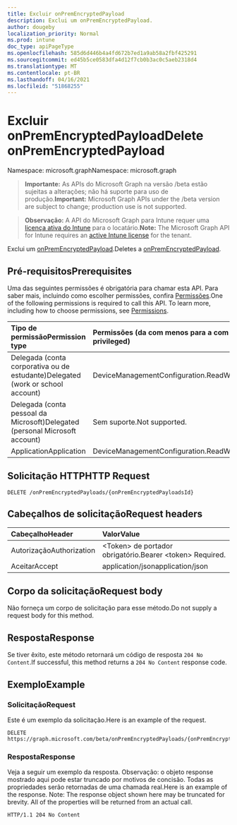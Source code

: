 ```yaml
---
title: Excluir onPremEncryptedPayload
description: Exclui um onPremEncryptedPayload.
author: dougeby
localization_priority: Normal
ms.prod: intune
doc_type: apiPageType
ms.openlocfilehash: 585d6d446b4a4fd672b7ed1a9ab58a2fbf425291
ms.sourcegitcommit: ed45b5ce0583dfa4d12f7cb0b3ac0c5aeb2318d4
ms.translationtype: MT
ms.contentlocale: pt-BR
ms.lasthandoff: 04/16/2021
ms.locfileid: "51868255"
---
```

# <a name="delete-onpremencryptedpayload"></a><span data-ttu-id="a4980-103">Excluir onPremEncryptedPayload</span><span class="sxs-lookup"><span data-stu-id="a4980-103">Delete onPremEncryptedPayload</span></span>

<span data-ttu-id="a4980-104">Namespace: microsoft.graph</span><span class="sxs-lookup"><span data-stu-id="a4980-104">Namespace: microsoft.graph</span></span>

> <span data-ttu-id="a4980-105">**Importante:** As APIs do Microsoft Graph na versão /beta estão sujeitas a alterações; não há suporte para uso de produção.</span><span class="sxs-lookup"><span data-stu-id="a4980-105">**Important:** Microsoft Graph APIs under the /beta version are subject to change; production use is not supported.</span></span>

> <span data-ttu-id="a4980-106">**Observação:** A API do Microsoft Graph para Intune requer uma [licença ativa do Intune](https://go.microsoft.com/fwlink/?linkid=839381) para o locatário.</span><span class="sxs-lookup"><span data-stu-id="a4980-106">**Note:** The Microsoft Graph API for Intune requires an [active Intune license](https://go.microsoft.com/fwlink/?linkid=839381) for the tenant.</span></span>

<span data-ttu-id="a4980-107">Exclui um [onPremEncryptedPayload](../resources/intune-raimportcerts-onpremencryptedpayload.md).</span><span class="sxs-lookup"><span data-stu-id="a4980-107">Deletes a [onPremEncryptedPayload](../resources/intune-raimportcerts-onpremencryptedpayload.md).</span></span>

## <a name="prerequisites"></a><span data-ttu-id="a4980-108">Pré-requisitos</span><span class="sxs-lookup"><span data-stu-id="a4980-108">Prerequisites</span></span>
<span data-ttu-id="a4980-p101">Uma das seguintes permissões é obrigatória para chamar esta API. Para saber mais, incluindo como escolher permissões, confira [Permissões](/graph/permissions-reference).</span><span class="sxs-lookup"><span data-stu-id="a4980-p101">One of the following permissions is required to call this API. To learn more, including how to choose permissions, see [Permissions](/graph/permissions-reference).</span></span>

|<span data-ttu-id="a4980-111">Tipo de permissão</span><span class="sxs-lookup"><span data-stu-id="a4980-111">Permission type</span></span>|<span data-ttu-id="a4980-112">Permissões (da com menos para a com mais privilégios)</span><span class="sxs-lookup"><span data-stu-id="a4980-112">Permissions (from least to most privileged)</span></span>|
|:---|:---|
|<span data-ttu-id="a4980-113">Delegada (conta corporativa ou de estudante)</span><span class="sxs-lookup"><span data-stu-id="a4980-113">Delegated (work or school account)</span></span>|<span data-ttu-id="a4980-114">DeviceManagementConfiguration.ReadWrite.All</span><span class="sxs-lookup"><span data-stu-id="a4980-114">DeviceManagementConfiguration.ReadWrite.All</span></span>|
|<span data-ttu-id="a4980-115">Delegada (conta pessoal da Microsoft)</span><span class="sxs-lookup"><span data-stu-id="a4980-115">Delegated (personal Microsoft account)</span></span>|<span data-ttu-id="a4980-116">Sem suporte.</span><span class="sxs-lookup"><span data-stu-id="a4980-116">Not supported.</span></span>|
|<span data-ttu-id="a4980-117">Application</span><span class="sxs-lookup"><span data-stu-id="a4980-117">Application</span></span>|<span data-ttu-id="a4980-118">DeviceManagementConfiguration.ReadWrite.All</span><span class="sxs-lookup"><span data-stu-id="a4980-118">DeviceManagementConfiguration.ReadWrite.All</span></span>|

## <a name="http-request"></a><span data-ttu-id="a4980-119">Solicitação HTTP</span><span class="sxs-lookup"><span data-stu-id="a4980-119">HTTP Request</span></span>
<!-- {
  "blockType": "ignored"
}
-->
``` http
DELETE /onPremEncryptedPayloads/{onPremEncryptedPayloadsId}
```

## <a name="request-headers"></a><span data-ttu-id="a4980-120">Cabeçalhos de solicitação</span><span class="sxs-lookup"><span data-stu-id="a4980-120">Request headers</span></span>
|<span data-ttu-id="a4980-121">Cabeçalho</span><span class="sxs-lookup"><span data-stu-id="a4980-121">Header</span></span>|<span data-ttu-id="a4980-122">Valor</span><span class="sxs-lookup"><span data-stu-id="a4980-122">Value</span></span>|
|:---|:---|
|<span data-ttu-id="a4980-123">Autorização</span><span class="sxs-lookup"><span data-stu-id="a4980-123">Authorization</span></span>|<span data-ttu-id="a4980-124">&lt;Token&gt; de portador obrigatório.</span><span class="sxs-lookup"><span data-stu-id="a4980-124">Bearer &lt;token&gt; Required.</span></span>|
|<span data-ttu-id="a4980-125">Aceitar</span><span class="sxs-lookup"><span data-stu-id="a4980-125">Accept</span></span>|<span data-ttu-id="a4980-126">application/json</span><span class="sxs-lookup"><span data-stu-id="a4980-126">application/json</span></span>|

## <a name="request-body"></a><span data-ttu-id="a4980-127">Corpo da solicitação</span><span class="sxs-lookup"><span data-stu-id="a4980-127">Request body</span></span>
<span data-ttu-id="a4980-128">Não forneça um corpo de solicitação para esse método.</span><span class="sxs-lookup"><span data-stu-id="a4980-128">Do not supply a request body for this method.</span></span>

## <a name="response"></a><span data-ttu-id="a4980-129">Resposta</span><span class="sxs-lookup"><span data-stu-id="a4980-129">Response</span></span>
<span data-ttu-id="a4980-130">Se tiver êxito, este método retornará um código de resposta `204 No Content`.</span><span class="sxs-lookup"><span data-stu-id="a4980-130">If successful, this method returns a `204 No Content` response code.</span></span>

## <a name="example"></a><span data-ttu-id="a4980-131">Exemplo</span><span class="sxs-lookup"><span data-stu-id="a4980-131">Example</span></span>

### <a name="request"></a><span data-ttu-id="a4980-132">Solicitação</span><span class="sxs-lookup"><span data-stu-id="a4980-132">Request</span></span>
<span data-ttu-id="a4980-133">Este é um exemplo da solicitação.</span><span class="sxs-lookup"><span data-stu-id="a4980-133">Here is an example of the request.</span></span>
``` http
DELETE https://graph.microsoft.com/beta/onPremEncryptedPayloads/{onPremEncryptedPayloadsId}
```

### <a name="response"></a><span data-ttu-id="a4980-134">Resposta</span><span class="sxs-lookup"><span data-stu-id="a4980-134">Response</span></span>
<span data-ttu-id="a4980-p102">Veja a seguir um exemplo da resposta. Observação: o objeto response mostrado aqui pode estar truncado por motivos de concisão. Todas as propriedades serão retornadas de uma chamada real.</span><span class="sxs-lookup"><span data-stu-id="a4980-p102">Here is an example of the response. Note: The response object shown here may be truncated for brevity. All of the properties will be returned from an actual call.</span></span>
``` http
HTTP/1.1 204 No Content
```




